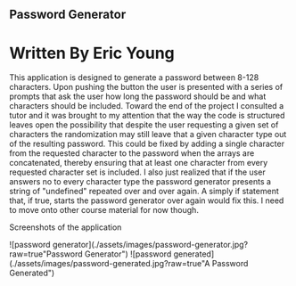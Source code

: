 ## Password Generator ##
# Written By Eric Young #

This application is designed to generate a password between 8-128 characters. Upon pushing the button the user is presented with a series of prompts that ask the user how long the password should be and what characters should be included. Toward the end of the project I consulted a tutor and it was brought to my attention that the way the code is structured leaves open the possibility that despite the user requesting a given set of characters the randomization may still leave that a given character type out of the resulting password. This could be fixed by adding a single character from the requested character to the password when the arrays are concatenated, thereby ensuring that at least one character from every requested character set is included. I also just realized that if the user answers no to every character type the password generator presents a string of "undefined" repeated over and over again. A simply if statement that, if true, starts the password generator over again would fix this. I need to move onto other course material for now though. 

Screenshots of the application

![password generator](./assets/images/password-generator.jpg?raw=true"Password Generator")
![password generated](./assets/images/password-generated.jpg?raw=true"A Password Generated")


